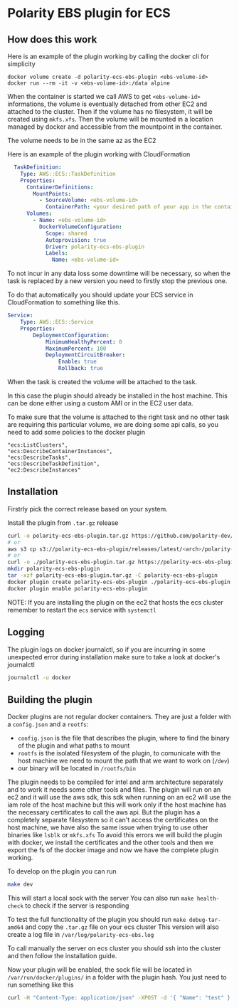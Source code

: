 # Polarity EBS plugin for ECS

## How does this work
Here is an example of the plugin working by calling the docker cli for simplicity
```
docker volume create -d polarity-ecs-ebs-plugin <ebs-volume-id>
docker run --rm -it -v <ebs-volume-id>:/data alpine
```
When the container is started we call AWS to get `<ebs-volume-id>` informations, the volume is eventually detached from other EC2 and attached to the cluster.
Then if the volume has no filesystem, it will be created using `mkfs.xfs`.
Then the volume will be mounted in a location managed by docker and accessible from the mountpoint in the container.

The volume needs to be in the same az as the EC2

Here is an example of the plugin working with CloudFormation
```yml
  TaskDefinition:
    Type: AWS::ECS::TaskDefinition
    Properties:
      ContainerDefinitions:
        MountPoints:
          - SourceVolume: <ebs-volume-id>
            ContainerPath: <your desired path of your app in the container>
      Volumes:
        - Name: <ebs-volume-id>
          DockerVolumeConfiguration:
            Scope: shared
            Autoprovision: true
            Driver: polarity-ecs-ebs-plugin
            Labels:
              Name: <ebs-volume-id>

```
To not incur in any data loss some downtime will be necessary, so when the task is replaced by a new version you need to firstly stop the previous one.

To do that automatically you should update your ECS service in CloudFormation to something like this.
```yml
Service:
	Type: AWS::ECS::Service
	Properties:
		DeploymentConfiguration:
			MinimumHealthyPercent: 0
			MaximumPercent: 100
			DeploymentCircuitBreaker:
				Enable: true
				Rollback: true
```


When the task is created the volume will be attached to the task.

In this case the plugin should already be installed in the host machine.
This can be done either using a custom AMI or in the EC2 user data.

To make sure that the volume is attached to the right task and no other task are requiring this particular volume, we are doing some api calls, so you need to add some policies to the docker plugin
```
"ecs:ListClusters",
"ecs:DescribeContainerInstances",
"ecs:DescribeTasks",
"ecs:DescribeTaskDefinition",
"ec2:DescribeInstances"
```


## Installation
Firstrly pick the correct release based on your system.

Install the plugin from `.tar.gz` release
```sh
curl -o polarity-ecs-ebs-plugin.tar.gz https://github.com/polarity-dev/polarity-ecs-ebs-plugin/releases/download/<release_tag>/polarity-ecs-ebs-plugin.amd64.tar.gz #
# or
aws s3 cp s3://polarity-ecs-ebs-plugin/releases/latest/<arch>/polarity-ecs-ebs-plugin.tar.gz ./polarity-ecs-ebs-plugin.tar.gz
# or
curl -o ./polarity-ecs-ebs-plugin.tar.gz https://polarity-ecs-ebs-plugin.s3.eu-central-1.amazonaws.com/releases/latest/arm64/polarity-ecs-ebs-plugin.tar.gz
mkdir polarity-ecs-ebs-plugin
tar -xzf polarity-ecs-ebs-plugin.tar.gz -C polarity-ecs-ebs-plugin
docker plugin create polarity-ecs-ebs-plugin ./polarity-ecs-ebs-plugin
docker plugin enable polarity-ecs-ebs-plugin
```

NOTE: If you are installing the plugin on the ec2 that hosts the ecs cluster remember to restart the `ecs` service with `systemctl`

## Logging
The plugin logs on docker journalctl, so if you are incurring in some unexpected error during installation make sure to take a look at docker's journalctl
```sh
journalctl -u docker
```

## Building the plugin
Docker plugins are not regular docker containers. They are just a folder with a `config.json` and a `rootfs`:
- `config.json` is the file that describes the plugin, where to find the binary of the plugin and what paths to mount
- `rootfs` is the isolated filesystem of the plugin, to comunicate with the host machine we need to mount the path that we want to work on (`/dev`)
- our binary will be located in `/rootfs/bin`

The plugin needs to be compiled for intel and arm architecture separately and to work it needs some other tools and files.
The plugin will run on an ec2 and it will use the aws sdk, this sdk when running on an ec2 will use the iam role of the host machine but this will work only if the host machine has the necessary certificates to call the aws api.
But the plugin has a completely separate filesystem so it can't access the certificates on the host machine, we have also the same issue when trying to use other binaries like `lsblk` or `mkfs.xfs`
To avoid this errors we will build the plugin with docker, we install the certificates and the other tools and then we export the fs of the docker image and now we have the complete plugin working.

To develop on the plugin you can run
```sh
make dev
```
This will start a local sock with the server
You can also run `make health-check` to check if the server is responding

To test the full functionality of the plugin you should run `make debug-tar-amd64` and copy the `.tar.gz` file on your ecs cluster
This version will also create a log file in `/var/log/polarity-ecs-ebs.log`

To call manually the server on ecs cluster you should ssh into the cluster and then follow the installation guide.

Now your plugin will be enabled, the sock file will be located in `/var/run/docker/plugins/` in a folder with the plugin hash.
You just need to run something like this
```sh
curl -H "Content-Type: application/json" -XPOST -d '{ "Name": "test" }' --unix-socket ./pl-ebs.sock http:/localhost/health
```
